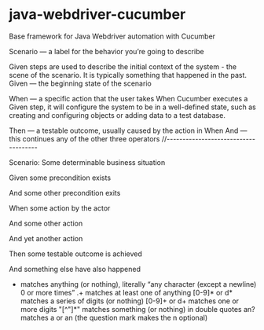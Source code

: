 # java-webdriver-cucumber

Base framework for Java Webdriver automation with Cucumber

Scenario — a label for the behavior you’re going to describe

Given steps are used to describe the initial context of the system - the scene of the scenario. It is typically something that happened in the past.
Given — the beginning state of the scenario

When — a specific action that the user takes
When Cucumber executes a Given step, it will configure the system to be in a well-defined state, such as creating and configuring objects or adding data to a test database.

Then — a testable outcome, usually caused by the action in When
And — this continues any of the other three operators
//-------------------------------------

Scenario: Some determinable business situation

Given some precondition exists

And some other precondition exits

When some action by the actor

And some other action

And yet another action

Then some testable outcome is achieved

And something else have also happened

* matches anything (or nothing), literally “any character (except a newline) 0
or more times”
.+ matches at least one of anything
[0-9]* or d* matches a series of digits (or nothing)
[0-9]+ or d+ matches one or more digits
"[^"]*" matches something (or nothing) in double quotes
an? matches a or an (the question mark makes the n optional)